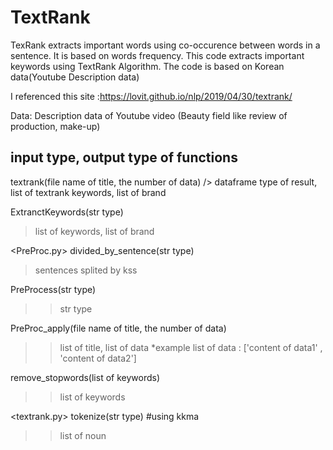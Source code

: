 # TextRank
TexRank extracts important words using co-occurence between words in a sentence. It is based on words frequency.
This code extracts important keywords using TextRank Algorithm. The code is based on Korean data(Youtube Description data)

I referenced this site :https://lovit.github.io/nlp/2019/04/30/textrank/

Data: Description data of Youtube video (Beauty field like review of production, make-up)

<h2>input type, output type of functions </h2>
<main.py>
textrank(file name of title, the number of data)
/> dataframe type of result, list of textrank keywords, list of brand

ExtranctKeywords(str type)
> list of keywords, list of brand

<PreProc.py>
divided_by_sentence(str type)
> sentences splited by kss

PreProcess(str type)
>> str type

PreProc_apply(file name of title, the number of data)
>> list of title, list of data
*example list of data : ['content of data1' , 'content of data2']

remove_stopwords(list of keywords)
>> list of keywords

<textrank.py>
tokenize(str type) #using kkma
>> list of noun
